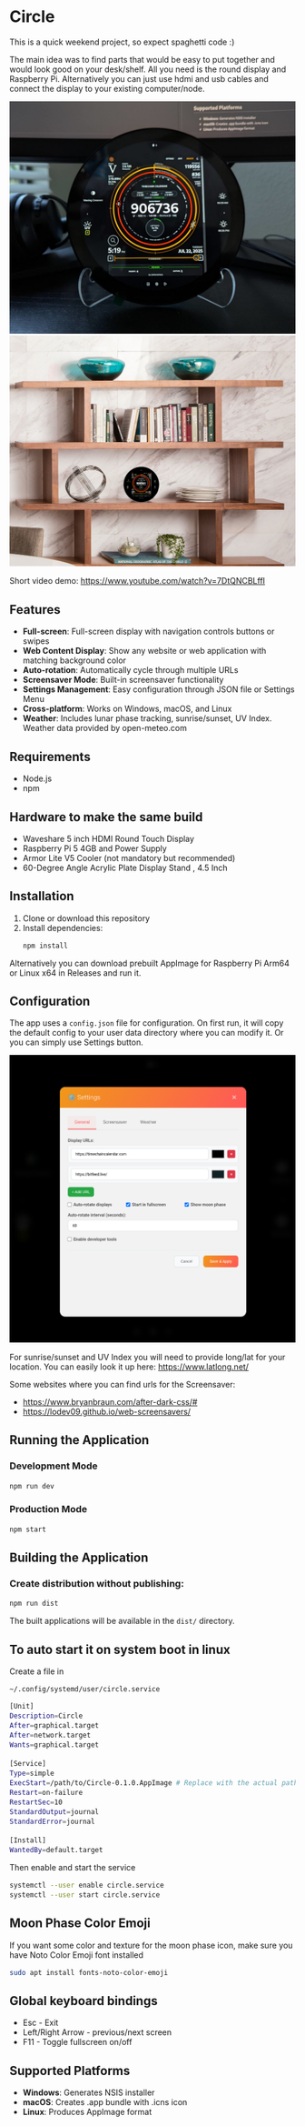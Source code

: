 # Circle

This is a quick weekend project, so expect spaghetti code :)

The main idea was to find parts that would be easy to put together and would look good on your desk/shelf. All you need is the round display and Raspberry Pi. Alternatively you can just use hdmi and usb cables and connect the display to your existing computer/node.

![Desk Example](readme/desk.jpg)
![Bookshelf Example](readme/bookshelf.jpg)

Short video demo: https://www.youtube.com/watch?v=7DtQNCBLffI

## Features

- **Full-screen**: Full-screen display with navigation controls buttons or swipes
- **Web Content Display**: Show any website or web application with matching background color
- **Auto-rotation**: Automatically cycle through multiple URLs
- **Screensaver Mode**: Built-in screensaver functionality
- **Settings Management**: Easy configuration through JSON file or Settings Menu
- **Cross-platform**: Works on Windows, macOS, and Linux
- **Weather**: Includes lunar phase tracking, sunrise/sunset, UV Index. Weather data provided by open-meteo.com

## Requirements

- Node.js
- npm

## Hardware to make the same build

- Waveshare 5 inch HDMI Round Touch Display
- Raspberry Pi 5 4GB and Power Supply
- Armor Lite V5 Cooler (not mandatory but recommended)
- 60-Degree Angle Acrylic Plate Display Stand , 4.5 Inch

## Installation

1. Clone or download this repository
2. Install dependencies:
   ```bash
   npm install
   ```

Alternatively you can download prebuilt AppImage for Raspberry Pi Arm64 or Linux x64 in Releases and run it.

## Configuration

The app uses a `config.json` file for configuration. On first run, it will copy the default config to your user data directory where you can modify it. Or you can simply use Settings button.

![Settings Image](readme/settings.png)

For sunrise/sunset and UV Index you will need to provide long/lat for your location. You can easily look it up here: https://www.latlong.net/

Some websites where you can find urls for the Screensaver:
- https://www.bryanbraun.com/after-dark-css/#
- https://lodev09.github.io/web-screensavers/

## Running the Application

### Development Mode
```bash
npm run dev
```

### Production Mode
```bash
npm start
```

## Building the Application

### Create distribution without publishing:
```bash
npm run dist
```

The built applications will be available in the `dist/` directory.

## To auto start it on system boot in linux
Create a file in
````
~/.config/systemd/user/circle.service
````

```bash
[Unit]
Description=Circle
After=graphical.target
After=network.target
Wants=graphical.target

[Service]
Type=simple
ExecStart=/path/to/Circle-0.1.0.AppImage # Replace with the actual path
Restart=on-failure
RestartSec=10
StandardOutput=journal
StandardError=journal

[Install]
WantedBy=default.target
```
Then enable and start the service

```bash
systemctl --user enable circle.service
systemctl --user start circle.service

```
## Moon Phase Color Emoji

If you want some color and texture for the moon phase icon, make sure you have Noto Color Emoji font installed

```bash
sudo apt install fonts-noto-color-emoji

```

## Global keyboard bindings

- Esc - Exit
- Left/Right Arrow - previous/next screen
- F11 - Toggle fullscreen on/off



## Supported Platforms

- **Windows**: Generates NSIS installer
- **macOS**: Creates .app bundle with .icns icon
- **Linux**: Produces AppImage format

